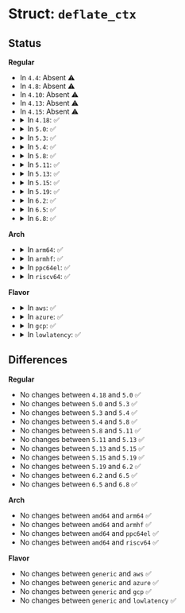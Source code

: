 # Struct: <code>deflate_ctx</code>

## Status
<b>Regular</b>
<ul>
<li>
In <code>4.4</code>: Absent ⚠️
</li>
<li>
In <code>4.8</code>: Absent ⚠️
</li>
<li>
In <code>4.10</code>: Absent ⚠️
</li>
<li>
In <code>4.13</code>: Absent ⚠️
</li>
<li>
In <code>4.15</code>: Absent ⚠️
</li>
<li>
<details>
<summary>In <code>4.18</code>: ✅</summary>

```c
struct deflate_ctx {
    struct z_stream_s comp_stream;
    struct z_stream_s decomp_stream;
};
```
</details>
</li>
<li>
<details>
<summary>In <code>5.0</code>: ✅</summary>

```c
struct deflate_ctx {
    struct z_stream_s comp_stream;
    struct z_stream_s decomp_stream;
};
```
</details>
</li>
<li>
<details>
<summary>In <code>5.3</code>: ✅</summary>

```c
struct deflate_ctx {
    struct z_stream_s comp_stream;
    struct z_stream_s decomp_stream;
};
```
</details>
</li>
<li>
<details>
<summary>In <code>5.4</code>: ✅</summary>

```c
struct deflate_ctx {
    struct z_stream_s comp_stream;
    struct z_stream_s decomp_stream;
};
```
</details>
</li>
<li>
<details>
<summary>In <code>5.8</code>: ✅</summary>

```c
struct deflate_ctx {
    struct z_stream_s comp_stream;
    struct z_stream_s decomp_stream;
};
```
</details>
</li>
<li>
<details>
<summary>In <code>5.11</code>: ✅</summary>

```c
struct deflate_ctx {
    struct z_stream_s comp_stream;
    struct z_stream_s decomp_stream;
};
```
</details>
</li>
<li>
<details>
<summary>In <code>5.13</code>: ✅</summary>

```c
struct deflate_ctx {
    struct z_stream_s comp_stream;
    struct z_stream_s decomp_stream;
};
```
</details>
</li>
<li>
<details>
<summary>In <code>5.15</code>: ✅</summary>

```c
struct deflate_ctx {
    struct z_stream_s comp_stream;
    struct z_stream_s decomp_stream;
};
```
</details>
</li>
<li>
<details>
<summary>In <code>5.19</code>: ✅</summary>

```c
struct deflate_ctx {
    struct z_stream_s comp_stream;
    struct z_stream_s decomp_stream;
};
```
</details>
</li>
<li>
<details>
<summary>In <code>6.2</code>: ✅</summary>

```c
struct deflate_ctx {
    struct z_stream_s comp_stream;
    struct z_stream_s decomp_stream;
};
```
</details>
</li>
<li>
<details>
<summary>In <code>6.5</code>: ✅</summary>

```c
struct deflate_ctx {
    struct z_stream_s comp_stream;
    struct z_stream_s decomp_stream;
};
```
</details>
</li>
<li>
<details>
<summary>In <code>6.8</code>: ✅</summary>

```c
struct deflate_ctx {
    struct z_stream_s comp_stream;
    struct z_stream_s decomp_stream;
};
```
</details>
</li>
</ul>
<b>Arch</b>
<ul>
<li>
<details>
<summary>In <code>arm64</code>: ✅</summary>

```c
struct deflate_ctx {
    struct z_stream_s comp_stream;
    struct z_stream_s decomp_stream;
};
```
</details>
</li>
<li>
<details>
<summary>In <code>armhf</code>: ✅</summary>

```c
struct deflate_ctx {
    struct z_stream_s comp_stream;
    struct z_stream_s decomp_stream;
};
```
</details>
</li>
<li>
<details>
<summary>In <code>ppc64el</code>: ✅</summary>

```c
struct deflate_ctx {
    struct z_stream_s comp_stream;
    struct z_stream_s decomp_stream;
};
```
</details>
</li>
<li>
<details>
<summary>In <code>riscv64</code>: ✅</summary>

```c
struct deflate_ctx {
    struct z_stream_s comp_stream;
    struct z_stream_s decomp_stream;
};
```
</details>
</li>
</ul>
<b>Flavor</b>
<ul>
<li>
<details>
<summary>In <code>aws</code>: ✅</summary>

```c
struct deflate_ctx {
    struct z_stream_s comp_stream;
    struct z_stream_s decomp_stream;
};
```
</details>
</li>
<li>
<details>
<summary>In <code>azure</code>: ✅</summary>

```c
struct deflate_ctx {
    struct z_stream_s comp_stream;
    struct z_stream_s decomp_stream;
};
```
</details>
</li>
<li>
<details>
<summary>In <code>gcp</code>: ✅</summary>

```c
struct deflate_ctx {
    struct z_stream_s comp_stream;
    struct z_stream_s decomp_stream;
};
```
</details>
</li>
<li>
<details>
<summary>In <code>lowlatency</code>: ✅</summary>

```c
struct deflate_ctx {
    struct z_stream_s comp_stream;
    struct z_stream_s decomp_stream;
};
```
</details>
</li>
</ul>

## Differences
<b>Regular</b>
<ul>
<li>
No changes between <code>4.18</code> and <code>5.0</code> ✅
</li>
<li>
No changes between <code>5.0</code> and <code>5.3</code> ✅
</li>
<li>
No changes between <code>5.3</code> and <code>5.4</code> ✅
</li>
<li>
No changes between <code>5.4</code> and <code>5.8</code> ✅
</li>
<li>
No changes between <code>5.8</code> and <code>5.11</code> ✅
</li>
<li>
No changes between <code>5.11</code> and <code>5.13</code> ✅
</li>
<li>
No changes between <code>5.13</code> and <code>5.15</code> ✅
</li>
<li>
No changes between <code>5.15</code> and <code>5.19</code> ✅
</li>
<li>
No changes between <code>5.19</code> and <code>6.2</code> ✅
</li>
<li>
No changes between <code>6.2</code> and <code>6.5</code> ✅
</li>
<li>
No changes between <code>6.5</code> and <code>6.8</code> ✅
</li>
</ul>
<b>Arch</b>
<ul>
<li>
No changes between <code>amd64</code> and <code>arm64</code> ✅
</li>
<li>
No changes between <code>amd64</code> and <code>armhf</code> ✅
</li>
<li>
No changes between <code>amd64</code> and <code>ppc64el</code> ✅
</li>
<li>
No changes between <code>amd64</code> and <code>riscv64</code> ✅
</li>
</ul>
<b>Flavor</b>
<ul>
<li>
No changes between <code>generic</code> and <code>aws</code> ✅
</li>
<li>
No changes between <code>generic</code> and <code>azure</code> ✅
</li>
<li>
No changes between <code>generic</code> and <code>gcp</code> ✅
</li>
<li>
No changes between <code>generic</code> and <code>lowlatency</code> ✅
</li>
</ul>
